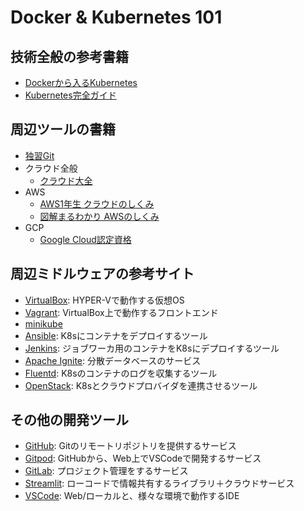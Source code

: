 # Docker & Kubernetes 101

## 技術全般の参考書籍

- [Dockerから入るKubernetes](https://www.amazon.co.jp/dp/4865941614)
- [Kubernetes完全ガイド](https://www.amazon.co.jp/dp/4295009792)

## 周辺ツールの書籍

- [独習Git](https://www.amazon.co.jp/dp/4798144614/)
- クラウド全般
    - [クラウド大全](https://www.amazon.co.jp/dp/4822283887)
- AWS
    - [AWS1年生 クラウドのしくみ](https://www.amazon.co.jp/dp/4798180076)
    - [図解まるわかり AWSのしくみ](https://www.amazon.co.jp/dp/479817470X)
- GCP
    - [Google Cloud認定資格](https://www.amazon.co.jp/dp/4295017639)

## 周辺ミドルウェアの参考サイト

- [VirtualBox](https://www.virtualbox.org/): HYPER-Vで動作する仮想OS
- [Vagrant](https://www.vagrantup.com/): VirtualBox上で動作するフロントエンド
- [minikube](https://kubernetes.io/docs/tasks/tools/)
- [Ansible](https://www.ansible.com/): K8sにコンテナをデプロイするツール
- [Jenkins](https://www.jenkins.io/): ジョブワーカ用のコンテナをK8sにデプロイするツール
- [Apache Ignite](https://ignite.apache.org/): 分散データベースのサービス
- [Fluentd](https://www.fluentd.org/): K8sのコンテナのログを収集するツール
- [OpenStack](https://www.openstack.org/): K8sとクラウドプロバイダを連携させるツール


## その他の開発ツール

- [GitHub](https://github.com/): Gitのリモートリポジトリを提供するサービス
- [Gitpod](https://www.gitpod.io/): GitHubから、Web上でVSCodeで開発するサービス
- [GitLab](https://gitlab.com/): プロジェクト管理をするサービス
- [Streamlit](https://streamlit.io/): ローコードで情報共有するライブラリ＋クラウドサービス
- [VSCode](https://code.visualstudio.com/): Web/ローカルと、様々な環境で動作するIDE

